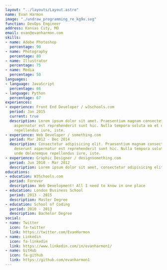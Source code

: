 ```yaml
---
layout: "../layouts/Layout.astro"
name: Evan Harmon
image: "./undraw_programming_re_kg9v.svg"
function: DevOps Engineer
address: Kansas City, MO
email: evan@evanharmon.com
skills:
- name: Adobe Photoshop
  percentage: 90
- name: Photography
  percentage: 80
- name: Illustrator
  percentage: 75
- name: Media
  percentage: 50
languages:
- language: JavaScript
  percentage: 66
- language: Python
  percentage: 67
experiences:
- experience: Front End Developer / w3schools.com
  period: Jan 2015
  current: true
  description: Lorem ipsum dolor sit amet. Praesentium magnam consectetur vel in deserunt
    aspernatur est reprehenderit sunt hic. Nulla tempora soluta ea et odio, unde doloremque
    repellendus iure, iste.
- experience: Web Developer / something.com
  period: Mar 2012 - Dec 2014
  description: Consectetur adipisicing elit. Praesentium magnam consectetur vel in
    deserunt aspernatur est reprehenderit sunt hic. Nulla tempora soluta ea et odio,
    unde doloremque repellendus iure, iste.
- experience: Graphic Designer / designsomething.com
  period: Jun 2010 - Mar 2012
  description: Lorem ipsum dolor sit amet, consectetur adipisicing elit.
educations:
- education: W3Schools.com
  period: Forever
  description: Web Development! All I need to know in one place
- education: London Business School
  period: 2013 - 2015
  description: Master Degree
- education: School of Coding
  period: 2010 - 2013
  description: Bachelor Degree
social:
- name: Twitter
  icon: fa-twitter
  link: https://twitter.com/EvanHarmon
- name: Linkedin
  icon: fa-linkedin
  link: https://www.linkedin.com/in/evanharmon1/
- name: GitHub
  icon: fa-github
  link: https://github.com/evanharmon1
---
```

